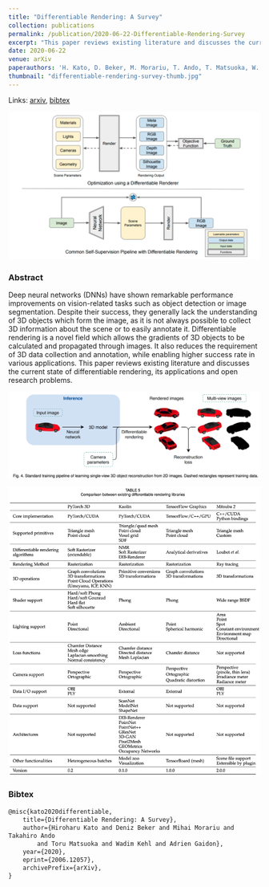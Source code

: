 ```yaml
---
title: "Differentiable Rendering: A Survey"
collection: publications
permalink: /publication/2020-06-22-Differentiable-Rendering-Survey
excerpt: "This paper reviews existing literature and discusses the current state of differentiable rendering, its applications, and open research problems."
date: 2020-06-22
venue: arXiv
paperauthors: 'H. Kato, D. Beker, M. Morariu, T. Ando, T. Matsuoka, W. Kehl, A. Gaidon'
thumbnail: "differentiable-rendering-survey-thumb.jpg"
---
```


Links: [arxiv](https://arxiv.org/abs/2006.12057), [bibtex](#bibtex)

![Differentiable rendering overview](/images/differentiable-rendering-survey.png)

### Abstract

Deep neural networks (DNNs) have shown remarkable performance improvements on vision-related tasks such as object detection or image segmentation. Despite their success, they generally lack the understanding of 3D objects which form the image, as it is not always possible to collect 3D information about the scene or to easily annotate it. Differentiable rendering is a novel field which allows the gradients of 3D objects to be calculated and propagated through images. It also reduces the requirement of 3D data collection and annotation, while enabling higher success rate in various applications. This paper reviews existing literature and discusses the current state of differentiable rendering, its applications and open research problems.

![Differentiable rendering training overview](/images/differentiable-rendering-survey-2.png)

![Differentiable rendering libraries overview](/images/differentiable-rendering-survey-3.png)

### Bibtex

    @misc{kato2020differentiable,
        title={Differentiable Rendering: A Survey},
        author={Hiroharu Kato and Deniz Beker and Mihai Morariu and Takahiro Ando
            and Toru Matsuoka and Wadim Kehl and Adrien Gaidon},
        year={2020},
        eprint={2006.12057},
        archivePrefix={arXiv},
    }
